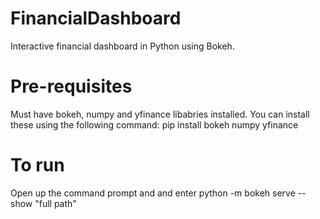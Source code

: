 # FinancialDashboard
Interactive financial dashboard in Python using Bokeh.

# Pre-requisites
Must have bokeh, numpy and yfinance libabries installed. You can install these using the following command: 
pip install bokeh numpy yfinance

# To run
Open up the command prompt and and enter python -m bokeh serve --show "full path"
